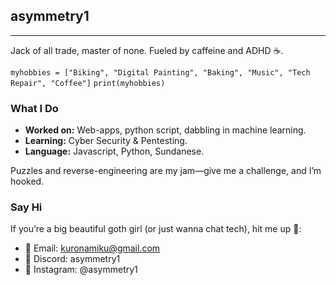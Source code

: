 ## asymmetry1
---
Jack of all trade, master of none. Fueled by caffeine and ADHD ☕.

`myhobbies = ["Biking", "Digital Painting", "Baking", "Music", "Tech Repair", "Coffee"]`
`print(myhobbies)`

### What I Do
  - **Worked on:** Web-apps, python script, dabbling in machine learning.
  - **Learning:** Cyber Security & Pentesting.
  - **Language:** Javascript, Python, Sundanese.

Puzzles and reverse-engineering are my jam—give me a challenge, and I’m hooked.

### Say Hi
If you’re a big beautiful goth girl (or just wanna chat tech), hit me up 🥺:
  - 📧 Email: kuronamiku@gmail.com
  - 💬 Discord: asymmetry1
  - 📸 Instagram: @asymmetry1

<!--
**asymmetry1/asymmetry1** is a ✨ _special_ ✨ repository because its `README.md` (this file) appears on your GitHub profile.

Here are some ideas to get you started:

- 🔭 I’m currently working on ...
- 🌱 I’m currently learning ...
- 👯 I’m looking to collaborate on ...
- 🤔 I’m looking for help with ...
- 💬 Ask me about ...
- 📫 How to reach me: ...
- 😄 Pronouns: ...
- ⚡ Fun fact: ...
-->
